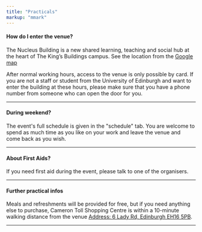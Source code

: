```yaml
---
title: "Practicals"
markup: "mmark"
---
```


#### <i class="fas fa-question-circle fa-fw"></i> How do I enter the venue?

The Nucleus Building is a new shared learning, teaching and social hub at the heart of The King’s Buildings campus. See the location from the [Google map](https://www.google.com/maps/place/The+Nucleus+Building,+The+University+of+Edinburgh/@55.9228707,-3.1739974,15z/data=!4m2!3m1!1s0x0:0x30d53c72c9accbd8?sa=X&ved=2ahUKEwi0sZeD4KuEAxUAZ0EAHTvaDQsQ_BJ6BAgPEAA)

After normal working hours, access to the venue is only possible by card. If you are not a staff or student from the University of Edinburgh and want to enter the building at these hours, please make sure that you have a phone number from someone who can open the door for you.

---

#### <i class="fas fa-question-circle fa-fw"></i> During weekend?

The event's full schedule is given in the "schedule" tab. You are welcome to spend as much time as you like on your work and leave the venue and come back as you wish. 

---

#### <i class="fas fa-question-circle fa-fw"></i> About First Aids?</h4>

If you need first aid during the event, please talk to one of the organisers. 

---

#### <i class="fas fa-question-circle fa-fw"></i> Further practical infos</h4>

Meals and refreshments will be provided for free, but if you need anything else to purchase, Cameron Toll Shopping Centre is within a 10-minute walking distance from the venue [Address: 6 Lady Rd, Edinburgh EH16 5PB](https://www.google.com/maps/place/Cameron+Toll+Shopping+Centre/@55.9268621,-3.1638126,15z/data=!4m2!3m1!1s0x0:0x5d5710918b595caa?sa=X&ved=1t:2428&ictx=111). 

---


